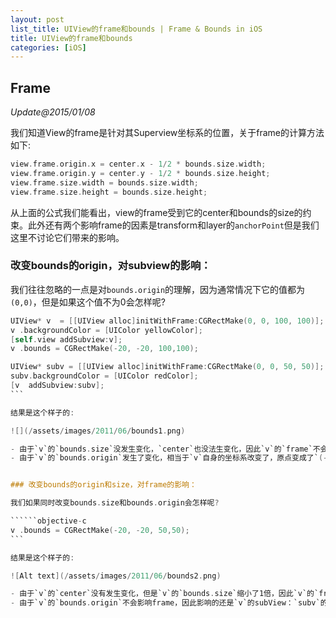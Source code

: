 ```yaml
---
layout: post
list_title: UIView的frame和bounds | Frame & Bounds in iOS
title: UIView的frame和bounds
categories: [iOS]
---
```


## Frame

<em> Update@2015/01/08 </em>

我们知道View的frame是针对其Superview坐标系的位置，关于frame的计算方法如下: 

```objective-c
view.frame.origin.x = center.x - 1/2 * bounds.size.width;   
view.frame.origin.y = center.y - 1/2 * bounds.size.height;  
view.frame.size.width = bounds.size.width;
view.frame.size.height = bounds.size.height;  
```

从上面的公式我们能看出，view的frame受到它的center和bounds的size的约束。此外还有两个影响frame的因素是transform和layer的`anchorPoint`但是我们这里不讨论它们带来的影响。


### 改变bounds的origin，对subview的影响：

我们往往忽略的一点是对`bounds.origin`的理解，因为通常情况下它的值都为`(0,0)`，但是如果这个值不为0会怎样呢?

``````objective-c
UIView* v  = [[UIView alloc]initWithFrame:CGRectMake(0, 0, 100, 100)];
v .backgroundColor = [UIColor yellowColor];
[self.view addSubview:v];
v .bounds = CGRectMake(-20, -20, 100,100);

UIView* subv = [[UIView alloc]initWithFrame:CGRectMake(0, 0, 50, 50)];
subv.backgroundColor = [UIColor redColor];
[v  addSubview:subv];
```

结果是这个样子的:

![](/assets/images/2011/06/bounds1.png)

- 由于`v`的`bounds.size`没发生变化，`center`也没法生变化，因此`v`的`frame`不会发生变化，它相对父类的位置不会变化。因此`bounds.origin`根本不影响View的`frame`
- 由于`v`的`bounds.origin`发生了变化，相当于`v`自身的坐标系改变了，原点变成了`(-20,-20)`，那么`(0,0)`点的位置就变了，那么它的subView:`subv`的位置也会发生变化。因此`bounds.origin`仅仅影响View内部的坐标系进而影响Subview的位置。


### 改变bounds的origin和size，对frame的影响：

我们如果同时改变bounds.size和bounds.origin会怎样呢?

``````objective-c
v .bounds = CGRectMake(-20, -20, 50,50);
```

结果是这个样子的:

![Alt text](/assets/images/2011/06/bounds2.png)

- 由于`v`的`center`没有发生变化，但是`v`的`bounds.size`缩小了1倍，因此`v`的`frame`发生了变化，根据公式，变成了`{25,25,50,50}`
- 由于`v`的`bounds.origin`不会影响frame，因此影响的还是`v`的subView：`subv`的位置。




